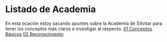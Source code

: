 # Listado de Academia
En esta ocación estoy sacando apuntes sobre la Academia de S4vitar para tener los conceptos más claros e investigar al respecto.
[01 Conceptos Básicos](https://github.com/sacrabma92/CiberSecurity/tree/main/03_Academia/01%20Conceptos%20Basicos)
[02 Reconocimiento]()
